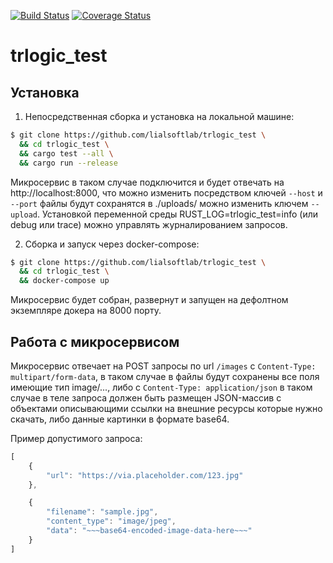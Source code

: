 [![Build Status](https://travis-ci.org/lialsoftlab/trlogic_test.svg?branch=master)](https://travis-ci.org/lialsoftlab/trlogic_test)
[![Coverage Status](https://coveralls.io/repos/github/lialsoftlab/trlogic_test/badge.svg?branch=master)](https://coveralls.io/github/lialsoftlab/trlogic_test?branch=master)

# trlogic_test

Установка
---------
1. Непосредственная сборка и установка на локальной машине:

```bash
$ git clone https://github.com/lialsoftlab/trlogic_test \
  && cd trlogic_test \
  && cargo test --all \
  && cargo run --release
```

Микросервис в таком случае подключится и будет отвечать на http://localhost:8000, что можно изменить посредством ключей `--host` и `--port` файлы будут сохранятся в ./uploads/ можно изменить ключем `--upload`. Установкой переменной среды RUST_LOG=trlogic_test=info (или debug или trace) можно управлять журналированием запросов.

2. Сборка и запуск через docker-compose:

```bash
$ git clone https://github.com/lialsoftlab/trlogic_test \
  && cd trlogic_test \
  && docker-compose up
```

Микросервис будет собран, развернут и запущен на дефолтном экземпляре докера на 8000 порту.

Работа с микросервисом
----------------------

Микросервис отвечает на POST запросы по url `/images` с `Content-Type: multipart/form-data`, в таком случае в файлы будут сохранены все поля имеющие тип image/..., либо с `Content-Type: application/json` в таком случае в теле запроса должен быть размещен JSON-массив с объектами описывающими ссылки на внешние ресурсы которые нужно скачать, либо данные картинки в формате base64.

Пример допустимого запроса:

```javascript
[
    { 
        "url": "https://via.placeholder.com/123.jpg"
    },

    {
        "filename": "sample.jpg",
        "content_type": "image/jpeg",
        "data": "~~~base64-encoded-image-data-here~~~"
    }
]
```

